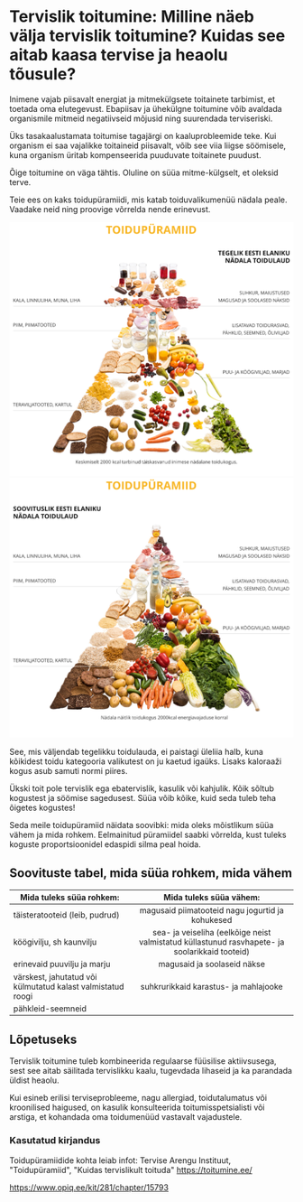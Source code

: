 # Tervislik toitumine: Milline näeb välja tervislik toitumine? Kuidas see aitab kaasa tervise ja heaolu tõusule?

Inimene vajab piisavalt energiat ja mitmekülgsete toitainete tarbimist, et toetada oma elutegevust. Ebapiisav ja ühekülgne toitumine võib avaldada organismile mitmeid negatiivseid mõjusid ning suurendada terviseriski.

Üks tasakaalustamata toitumise tagajärgi on kaaluprobleemide teke. Kui organism ei saa vajalikke toitaineid piisavalt, võib see viia liigse söömisele, kuna organism üritab kompenseerida puuduvate toitainete puudust.

Õige toitumine on väga tähtis. Oluline on süüa mitme-külgselt, et oleksid terve. 

Teie ees on kaks toidupüramiidi, mis katab toiduvalikumenüü nädala peale. Vaadake neid ning proovige võrrelda nende erinevust.

![tegelik](image-1.png)
![soovituslik](image.png)

See, mis väljendab tegelikku toidulauda, ei paistagi üleliia halb, kuna kõikidest toidu kategooria valikutest on ju kaetud igaüks. Lisaks kaloraaži kogus asub samuti normi piires.

Ükski toit pole tervislik ega ebatervislik, kasulik või kahjulik. Kõik sõltub kogustest ja söömise sagedusest. Süüa võib kõike, kuid seda tuleb teha õigetes kogustes!

Seda meile toidupüramiid näidata soovibki: mida oleks mõistlikum süüa vähem ja mida rohkem. Eelmainitud püramiidel saabki võrrelda, kust tuleks koguste proportsioonidel edaspidi silma peal hoida.

## Soovituste tabel, mida süüa rohkem, mida vähem
| Mida tuleks süüa rohkem:   |      Mida tuleks süüa vähem:      |
|----------|:-------------:|
|täisteratooteid (leib, pudrud)|  magusaid piimatooteid nagu jogurtid ja kohukesed |
|köögivilju, sh kaunvilju|sea- ja veiseliha (eelkõige neist valmistatud küllastunud rasvhapete- ja soolarikkaid tooteid)  |
| erinevaid puuvilju ja marju |magusaid ja soolaseid näkse |
| värskest, jahutatud või külmutatud kalast valmistatud roogi  |  suhkrurikkaid karastus- ja mahlajooke |
| pähkleid-seemneid  |

## Lõpetuseks
Tervislik toitumine tuleb kombineerida regulaarse füüsilise aktiivsusega, sest see aitab säilitada tervislikku kaalu, tugevdada lihaseid ja ka parandada üldist heaolu.

Kui esineb erilisi terviseprobleeme, nagu allergiad, toidutalumatus või kroonilised haigused, on kasulik konsulteerida toitumisspetsialisti või arstiga, et kohandada oma toidumenüüd vastavalt vajadustele. 

### Kasutatud kirjandus
Toidupüramiidide kohta leiab infot: Tervise Arengu Instituut, "Toidupüramiid", "Kuidas tervislikult toituda" https://toitumine.ee/

https://www.opiq.ee/kit/281/chapter/15793
